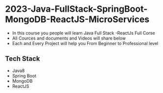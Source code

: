 # 2023-Java-FullStack-SpringBoot-MongoDB-ReactJS-MicroServices
* In this course you people will learn Java Full Stack -ReactJs Full Corse
* All Cources and documents and Videos will share below
* Each and Every Project will help you From Beginner to Professional level

## Tech Stack
  * Java8
  * Spring Boot
  * MongoDB
  * ReactJS
